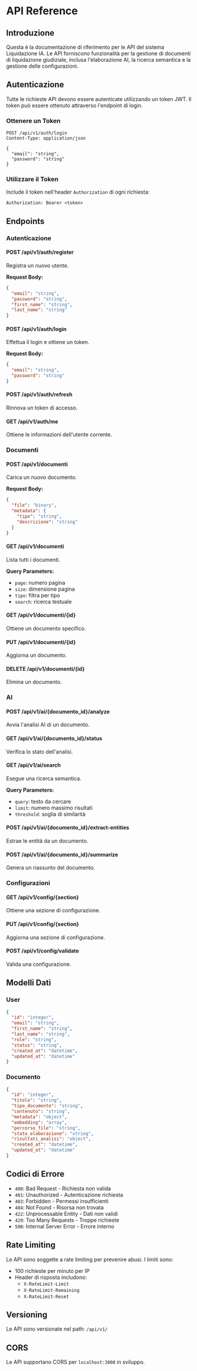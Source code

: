 # API Reference

## Introduzione

Questa è la documentazione di riferimento per le API del sistema Liquidazione IA. Le API forniscono funzionalità per la gestione di documenti di liquidazione giudiziale, inclusa l'elaborazione AI, la ricerca semantica e la gestione delle configurazioni.

## Autenticazione

Tutte le richieste API devono essere autenticate utilizzando un token JWT. Il token può essere ottenuto attraverso l'endpoint di login.

### Ottenere un Token

```http
POST /api/v1/auth/login
Content-Type: application/json

{
  "email": "string",
  "password": "string"
}
```

### Utilizzare il Token

Include il token nell'header `Authorization` di ogni richiesta:

```http
Authorization: Bearer <token>
```

## Endpoints

### Autenticazione

#### POST /api/v1/auth/register
Registra un nuovo utente.

**Request Body:**
```json
{
  "email": "string",
  "password": "string",
  "first_name": "string",
  "last_name": "string"
}
```

#### POST /api/v1/auth/login
Effettua il login e ottiene un token.

**Request Body:**
```json
{
  "email": "string",
  "password": "string"
}
```

#### POST /api/v1/auth/refresh
Rinnova un token di accesso.

#### GET /api/v1/auth/me
Ottiene le informazioni dell'utente corrente.

### Documenti

#### POST /api/v1/documenti
Carica un nuovo documento.

**Request Body:**
```json
{
  "file": "binary",
  "metadata": {
    "tipo": "string",
    "descrizione": "string"
  }
}
```

#### GET /api/v1/documenti
Lista tutti i documenti.

**Query Parameters:**
- `page`: numero pagina
- `size`: dimensione pagina
- `tipo`: filtra per tipo
- `search`: ricerca testuale

#### GET /api/v1/documenti/{id}
Ottiene un documento specifico.

#### PUT /api/v1/documenti/{id}
Aggiorna un documento.

#### DELETE /api/v1/documenti/{id}
Elimina un documento.

### AI

#### POST /api/v1/ai/{documento_id}/analyze
Avvia l'analisi AI di un documento.

#### GET /api/v1/ai/{documento_id}/status
Verifica lo stato dell'analisi.

#### GET /api/v1/ai/search
Esegue una ricerca semantica.

**Query Parameters:**
- `query`: testo da cercare
- `limit`: numero massimo risultati
- `threshold`: soglia di similarità

#### POST /api/v1/ai/{documento_id}/extract-entities
Estrae le entità da un documento.

#### POST /api/v1/ai/{documento_id}/summarize
Genera un riassunto del documento.

### Configurazioni

#### GET /api/v1/config/{section}
Ottiene una sezione di configurazione.

#### PUT /api/v1/config/{section}
Aggiorna una sezione di configurazione.

#### POST /api/v1/config/validate
Valida una configurazione.

## Modelli Dati

### User
```json
{
  "id": "integer",
  "email": "string",
  "first_name": "string",
  "last_name": "string",
  "role": "string",
  "status": "string",
  "created_at": "datetime",
  "updated_at": "datetime"
}
```

### Documento
```json
{
  "id": "integer",
  "titolo": "string",
  "tipo_documento": "string",
  "contenuto": "string",
  "metadata": "object",
  "embedding": "array",
  "percorso_file": "string",
  "stato_elaborazione": "string",
  "risultati_analisi": "object",
  "created_at": "datetime",
  "updated_at": "datetime"
}
```

## Codici di Errore

- `400`: Bad Request - Richiesta non valida
- `401`: Unauthorized - Autenticazione richiesta
- `403`: Forbidden - Permessi insufficienti
- `404`: Not Found - Risorsa non trovata
- `422`: Unprocessable Entity - Dati non validi
- `429`: Too Many Requests - Troppe richieste
- `500`: Internal Server Error - Errore interno

## Rate Limiting

Le API sono soggette a rate limiting per prevenire abusi. I limiti sono:
- 100 richieste per minuto per IP
- Header di risposta includono:
  - `X-RateLimit-Limit`
  - `X-RateLimit-Remaining`
  - `X-RateLimit-Reset`

## Versioning

Le API sono versionate nel path: `/api/v1/`

## CORS

Le API supportano CORS per `localhost:3000` in sviluppo. 